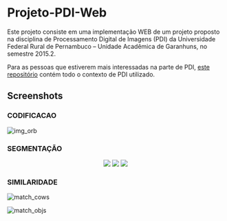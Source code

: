 # Projeto-PDI-Web
Este projeto consiste em uma implementação WEB de um projeto proposto na
disciplina de Processamento Digital de Imagens (PDI) da Universidade Federal Rural
de Pernambuco – Unidade Acadêmica de Garanhuns, no semestre 2015.2.

Para as pessoas que estiverem mais interessadas na parte de PDI, [este repositório](https://github.com/andersondss/Projeto-PDI)
contém todo o contexto de PDI utilizado.


## Screenshots

### CODIFICACAO

![img_orb](https://cloud.githubusercontent.com/assets/6972758/18228378/80f8ead4-7221-11e6-96f5-d80b1a91bf93.png)

### SEGMENTAÇÃO

<p align="center">
  <img src="https://cloud.githubusercontent.com/assets/6972758/18228379/81198942-7221-11e6-8a9e-688e9c0984fe.png">
  <img src="https://cloud.githubusercontent.com/assets/6972758/18228375/80f4ae74-7221-11e6-89f1-42844d9aaded.png">
  <img src="https://cloud.githubusercontent.com/assets/6972758/18228376/80f621f0-7221-11e6-92b2-02191ee46804.png">
</p>

### SIMILARIDADE

![match_cows](https://cloud.githubusercontent.com/assets/6972758/18228380/811b5588-7221-11e6-9635-c100bc4daaad.png)

![match_objs](https://cloud.githubusercontent.com/assets/6972758/18228481/aaf375de-7226-11e6-9ca4-bd917b7ec623.png)

